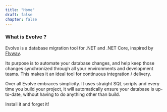```yaml
---
title: "Home"
draft: false
chapter: false
---
```


### What is Evolve ?

Evolve is a database migration tool for .NET and .NET Core, inspired by [Flyway](https://flywaydb.org/).

Its purpose is to automate your database changes, and help keep those changes synchronized through all your environments and development teams.
This makes it an ideal tool for continuous integration / delivery.

Over all Evolve embraces simplicity. It uses straight SQL scripts and every time you build your project, it will automatically ensure your database is up-to-date, without having to do anything other than build.

Install it and forget it!
